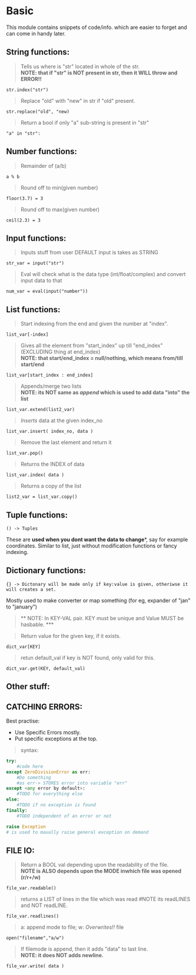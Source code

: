 # Basic
This module contains snippets of code/info. which are easier to forget and can come in handy later.

## String functions: 
> Tells us where is "str" located in whole of the str.  
**NOTE: that if "str" is NOT present in str, then it WILL throw and ERROR!!**
```
str.index("str")
```
>Replace "old" with "new" in str if "old" present.
```
str.replace("old", "new)      
```
>Return a bool if only "a" sub-string is present in "str"
```
"a" in "str":
```
## Number functions:
>Remainder of (a/b)
```
a % b
```  
>Round off to min(given number)
```
floor(3.7) = 3
```
>Round off to max(given number)
```
ceil(2.3) = 3
```

## Input functions:
>Inputs stuff from user DEFAULT input is takes as STRING
```
str_var = input("str")
```
>Eval will check what is the data type (int/float/complex) and convert input data to that
```
num_var = eval(input("number"))
```

## List functions:
>Start indexing from the end and given the number at "index".
```
list_var[-index]
```
>Gives all the element from "start_index" up till "end_index" (EXCLUDING thing at end_index)  
**NOTE: that start/end_index = null/nothing, which means from/till start/end**
```
list_var[start_index : end_index]
```
>Appends/merge two lists  
**NOTE: its NOT same as _append_ which is used to add data "into" the list**
```
list_var.extend(list2_var)
```
>_Inserts_ data at the given index_no
```
list_var.insert( index_no, data )
```
>Remove the last element and return it
```
list_var.pop()
```
>Returns the INDEX of data
```
list_var.index( data )
```
>Returns a copy of the list <PLEASE TELL IF ITS A DEEPCOPY OR NOT>
```
list2_var = list_var.copy()
```

## Tuple functions:
```
() -> Tuples
```
These are **used when you dont want the data to change***, say for example coordinates. Similar to list, just without modification functions or fancy indexing.

## Dictionary functions:
```
{} -> Dictonary will be made only if key:value is given, otheriwse it will creates a set.
```
Mostly used to make converter or map something (for eg, expander of "jan" to "january")

>** NOTE: In KEY-VAL pair. KEY must be unique and Value MUST be hasbable. ***  

>Return value for the given key, if it exists.
```
dict_var[KEY]
```
>retun default_val if key is NOT found, only valid for this.
```
dict_var.get(KEY, default_val) 
```

## Other stuff:

## CATCHING ERRORS:
Best practise:
* Use Specific Errors mostly.
* Put specific exceptions at the top.

>syntax:
```python
try:
	#code here
except ZeroDivisionError as err:
	#Do something
	#as err-> STORES error into variable "err"
except <any error by default>:
	#TODO for everything else
else:
	#TODO if no exception is found
finally:
	#TODO independent of an error or not

raise Exception
# is used to maually raise general exception on demand
```

## FILE IO:

>Return a BOOL val depending upon the readability of the file.   
**NOTE is ALSO depends upon the MODE inwhich file was opened (r/r+/w)**
```
file_var.readable()
```

>returns a LIST of lines in the file which was read
#NOTE its readLINES and NOT readLINE.
```
file_var.readlines()
```
> a:  append mode to file; w: _Overwrites!!_ file
```
open("filename","a/w")
```
>If filemode is append, then it adds "data" to last line.  
**NOTE: it does NOT adds newline.**
```
file_var.write( data )
```
